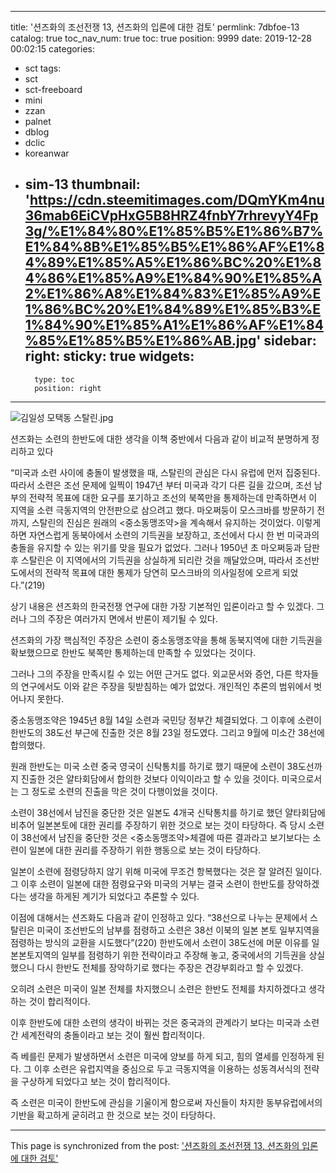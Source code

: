 
---
title: '션즈화의 조선전쟁 13, 션즈화의 입론에 대한 검토'
permlink: 7dbfoe-13
catalog: true
toc_nav_num: true
toc: true
position: 9999
date: 2019-12-28 00:02:15
categories:
- sct
tags:
- sct
- sct-freeboard
- mini
- zzan
- palnet
- dblog
- dclic
- koreanwar
- sim-13
thumbnail: 'https://cdn.steemitimages.com/DQmYKm4nu36mab6EiCVpHxG5B8HRZ4fnbY7rhrevyY4Fp3g/%E1%84%80%E1%85%B5%E1%86%B7%E1%84%8B%E1%85%B5%E1%86%AF%E1%84%89%E1%85%A5%E1%86%BC%20%E1%84%86%E1%85%A9%E1%84%90%E1%85%A2%E1%86%A8%E1%84%83%E1%85%A9%E1%86%BC%20%E1%84%89%E1%85%B3%E1%84%90%E1%85%A1%E1%86%AF%E1%84%85%E1%85%B5%E1%86%AB.jpg'
sidebar:
    right:
        sticky: true
widgets:
    -
        type: toc
        position: right
---


![김일성 모택동 스탈린.jpg](https://cdn.steemitimages.com/DQmYKm4nu36mab6EiCVpHxG5B8HRZ4fnbY7rhrevyY4Fp3g/%E1%84%80%E1%85%B5%E1%86%B7%E1%84%8B%E1%85%B5%E1%86%AF%E1%84%89%E1%85%A5%E1%86%BC%20%E1%84%86%E1%85%A9%E1%84%90%E1%85%A2%E1%86%A8%E1%84%83%E1%85%A9%E1%86%BC%20%E1%84%89%E1%85%B3%E1%84%90%E1%85%A1%E1%86%AF%E1%84%85%E1%85%B5%E1%86%AB.jpg)


션즈화는 소련의 한반도에 대한 생각을 이책 중반에서 다음과 같이 비교적 분명하게 정리하고 있다 

“미국과 소련 사이에 충돌이 발생했을 때, 스탈린의 관심은 다시 유럽에 먼저 집중된다. 따라서 소련은 조선 문제에 일찍이 1947년 부터 미국과 각기 다른 길을 갔으며, 조선 남부의 전략적 목표에 대한 요구를 포기하고 조선의 북쪽만을 통제하는데 만족하면서 이 지역을 소련 극동지역의  안전판으로 삼으려고 했다. 마오쩌둥이 모스크바를 방문하기 전까지, 스탈린의 진심은 원래의 <중소동맹조약>을 계속해서 유지하는 것이었다. 이렇게 하면 자연스럽게 동북아에서 소련의 기득권을 보장하고, 조선에서 다시 한 번 미국과의 충돌을 유지할 수 있는 위기를 맞을 필요가 없었다. 그러나 1950년 초 마오쩌둥과 담판후 스탈린은 이 지역에서의 기득권을 상실하게 되리란 것을 깨달았으며, 따라서 조선반도에서의 전략적 목표에 대한 통제가 당연히 모스크바의 의사일정에 오르게 되었다.”(219)

상기 내용은 션즈화의 한국전쟁 연구에 대한 가장 기본적인 입론이라고 할 수 있겠다. 그러나 그의 주장은 여러가지 면에서 반론이 제기될 수 있다. 

션즈화의 가장 핵심적인 주장은 소련이 중소동맹조약을 통해 동북지역에 대한 기득권을 확보했으므로 한반도 북쪽만 통제하는데 만족할 수 있었다는 것이다. 

그러나 그의 주장을 만족시킬 수 있는 어떤 근거도 없다. 외교문서와 증언, 다른 학자들의 연구에서도 이와 같은 주장을 뒷받침하는 예가 없었다. 개인적인 추론의 범위에서 벗어나지 못한다. 

중소동맹조약은 1945년 8월 14일 소련과 국민당 정부간 체결되었다. 그 이후에 소련이 한반도의 38도선 부근에 진출한 것은 8월 23일 정도였다. 그리고 9월에 미소간 38선에 합의했다. 

원래 한반도는 미국 소련 중국 영국이 신탁통치를 하기로 했기 때문에 소련이 38도선까지 진출한 것은 얄타회담에서 합의한 것보다 이익이라고 할 수 있을 것이다. 미국으로서는 그 정도로 소련의 진출을 막은 것이 다행이었을 것이다. 

소련이 38선에서 남진을 중단한 것은 일본도 4개국 신탁통치를 하기로 했던 얄타회담에 비추어 일본본토에 대한 권리를 주장하기 위한 것으로 보는 것이 타당하다. 즉 당시 소련이 38선에서 남진을 중단한 것은 <중소동맹조약>체결에 따른 결과라고 보기보다는 소련이 일본에 대한 권리를 주장하기 위한 행동으로 보는 것이 타당하다. 

일본이 소련에 점령당하지 않기 위해 미국에 무조건 항복했다는 것은 잘 알려진 일이다. 그 이후 소련이 일본에 대한 점령요구와 미국의 거부는 결국 소련이 한반도를 장악하겠다는 생각을 하게된 계기가 되었다고 추론할 수 있다.  

이점에 대해서는 션즈화도 다음과 같이 인정하고 있다. “38선으로 나누는 문제에서 스탈린은 미국이 조선반도의 남부를 점령하고 소련은 38선 이북의 일본 본토 일부지역을 점령하는 방식의 교환을 시도했다”(220) 한반도에서 소련이 38도선에 머문 이유를 일본본토지역의 일부를 점령하기 위한 전략이라고 주장해 놓고, 중국에서의 기득권을 상실했으니 다시 한반도 전체를 장악하기로 했다는 주장은 견강부회라고 할 수 있겠다. 

오히려 소련은 미국이 일본 전체를 차지했으니 소련은 한반도 전체를 차지하겠다고 생각하는 것이 합리적이다. 

이후 한반도에 대한 소련의 생각이 바뀌는 것은 중국과의 관계라기 보다는 미국과 소련간 세계전략의 충돌이라고 보는 것이 훨씬 합리적이다. 

즉 베를린 문제가 발생하면서 소련은 미국에 양보를 하게 되고, 힘의 열세를 인정하게 된다. 그 이후 소련은 유럽지역을 중심으로 두고 극동지역을 이용하는 성동격서식의 전략을 구상하게 되었다고 보는 것이 합리적이다. 

즉 소련은 미국이 한반도에 관심을 기울이게 함으로써 자신들이 차지한 동부유럽에서의 기반을 확고하게 굳히려고 한 것으로 보는 것이 타당하다.

- - -

This page is synchronized from the post: ['션즈화의 조선전쟁 13, 션즈화의 입론에 대한 검토'](https://steemit.com/@wisdomandjustice/7dbfoe-13)
